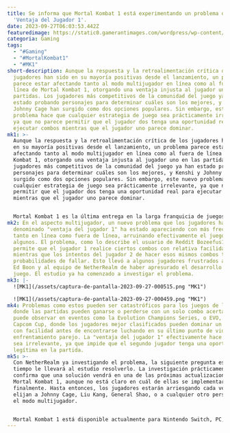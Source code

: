 ```yaml
---
title: Se informa que Mortal Kombat 1 está experimentando un problema de
  'Ventaja del Jugador 1'.
date: 2023-09-27T06:03:53.442Z
featuredimage: https://static0.gamerantimages.com/wordpress/wp-content/uploads/2023/09/mortal-kombat-1-player-1-advantage-issue.jpg?q=50&fit=contain&w=1140&h=&dpr=1.5
categoria: Gaming
tags:
  - "#Gaming"
  - "#MortalKombat1"
  - "#MK1"
short-description: Aunque la respuesta y la retroalimentación crítica de los
  jugadores han sido en su mayoría positivas desde el lanzamiento, un problema
  parece estar afectando tanto al modo multijugador en línea como al fuera de
  línea de Mortal Kombat 1, otorgando una ventaja injusta al jugador uno en las
  partidas. Los jugadores más competitivos de la comunidad del juego ya han
  estado probando personajes para determinar cuáles son los mejores, y Kenshi y
  Johnny Cage han surgido como dos opciones populares. Sin embargo, este nuevo
  problema hace que cualquier estrategia de juego sea prácticamente irrelevante,
  ya que no parece permitir que el jugador dos tenga una oportunidad real para
  ejecutar combos mientras que el jugador uno parece dominar.
mk1: >-
  Aunque la respuesta y la retroalimentación crítica de los jugadores han sido
  en su mayoría positivas desde el lanzamiento, un problema parece estar
  afectando tanto al modo multijugador en línea como al fuera de línea de Mortal
  Kombat 1, otorgando una ventaja injusta al jugador uno en las partidas. Los
  jugadores más competitivos de la comunidad del juego ya han estado probando
  personajes para determinar cuáles son los mejores, y Kenshi y Johnny Cage han
  surgido como dos opciones populares. Sin embargo, este nuevo problema hace que
  cualquier estrategia de juego sea prácticamente irrelevante, ya que no parece
  permitir que el jugador dos tenga una oportunidad real para ejecutar combos
  mientras que el jugador uno parece dominar.


  Mortal Kombat 1 es la última entrega en la larga franquicia de juegos de lucha y sirve como un reinicio completo de la narrativa del juego después de los eventos de Mortal Kombat 11. La nueva era, liderada por Fire God Liu Kang, muestra un universo que ha existido en relativa paz, aunque las historias personales de muchos personajes populares han sido alteradas, ya sea ligeramente o drásticamente. La paz de Liu Kang se ve amenazada cuando un poder misterioso comienza a interferir en la nueva línea de tiempo al convertir a ciertos personajes en los villanos que eran en la era anterior.
mk2: En el aspecto multijugador, un nuevo problema que los jugadores han
  denominado "ventaja del jugador 1" ha estado apareciendo con más frecuencia
  tanto en línea como fuera de línea, arruinando efectivamente el juego para
  algunos. El problema, como lo describe el usuario de Reddit Bozeefus1991,
  permite que el jugador 1 realice ciertos combos con relativa facilidad,
  mientras que los intentos del jugador 2 de hacer esos mismos combos tienen más
  probabilidades de fallar. Esto llevó a algunos jugadores frustrados a acusar a
  Ed Boon y al equipo de NetherRealm de haber apresurado el desarrollo del
  juego. El estudio ya ha comenzado a investigar el problema.
mk3: |-
  ![MK1](/assets/captura-de-pantalla-2023-09-27-000515.png "MK1")

  ![MK1](/assets/captura-de-pantalla-2023-09-27-000459.png "MK1")
mk4: Problemas como estos pueden ser catastróficos para los juegos de lucha,
  donde las partidas pueden ganarse o perderse con un solo combo acertado. Se
  puede observar en eventos como la Evolution Champions Series, o EVO, y la
  Capcom Cup, donde los jugadores mejor clasificados pueden dominar un combate
  con facilidad antes de encontrarse luchando en su último punto de vida en un
  enfrentamiento parejo. La "ventaja del jugador 1" efectivamente hace que esto
  sea irrelevante, ya que impide que el segundo jugador tenga una oportunidad
  legítima en la partida.
mk5: >-
  Con NetherRealm ya investigando el problema, la siguiente pregunta es cuánto
  tiempo le llevará al estudio resolverlo. La investigación prácticamente
  confirma que una solución vendrá en una de las próximas actualizaciones de
  Mortal Kombat 1, aunque no está claro en cuál de ellas se implementará
  finalmente. Hasta entonces, los jugadores estarán arriesgando cada vez que
  elijan a Johnny Cage, Liu Kang, General Shao, o a cualquier otro personaje en
  el modo multijugador.


  Mortal Kombat 1 está disponible actualmente para Nintendo Switch, PC, PlayStation 5 y Xbox Series X/S.
---
```

